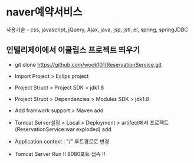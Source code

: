 # naver예약서비스 

사용기술 - css, javascript, jQuery, Ajax, java, jsp, jstl, el, spring, springJDBC

## 인텔리제이에서 이클립스 프로젝트 띄우기

* git clone https://github.com/wook101/ReservationService.git
* Import Project > Eclips project
* Project Struct > Project SDK > jdk1.8
* Project Struct > Dependencies > Modules SDK > jdk1.8
* Add framwork support > Maven add

* Tomcat Server설정 > Local > Deployment > artifect에서 프로젝트(ReservationService:war exploded) add
* Application context : "/" 루트경로로 변경
* Tomcat Server Run !! 8080포트 접속 !!